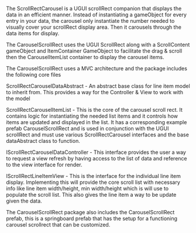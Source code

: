 The ScrollRectCarousel is a UGUI scrollRect companion that displays the data in an efficient manner.
Instead of instantiating a gameObject for every entry in your data, the carousel only instantiate the number needed to visually cover your scrollRect display area.  Then it carousels through the data items for display.

The CarouselScrollRect uses the UGUI ScrollRect along with a ScrollContent gameObject and ItemContainer GameObject to facilitate the drag & scroll then the CarouselItemList container to display the carousel items.


The CarouselScrollRect uses a MVC architecture and the package includes the following core files

ScrollRectCarouselDataAbstract - An abstract base class for line item model to inherit from.  This provides a way for the Controller & View to work with the model

ScrollRectCarouselItemList - This is the core of the carousel scroll rect.  It contains logic for instantiating the needed list items and it controls how items are updated and displayed in the list.  It has a corresponding example prefab CarouselScrollRect and is used in conjunction with the UGUI scrollRect and must use various ScrollRectCarousel interfaces and the base dataAbstract class to function.

IScrollRectCarouselDataController - This interface provides the user a way to request a view refresh by having access to the list of data and reference to the view interface for render.  

IScrollRectLineItemView - This is the interface for the individual line item display.  Implementing this will provide the core scroll list with necessary info like line item width/height, min width/height which is will use to populate the scroll list.  This also gives the line item a way to be update given the data.

The CarouselScrollRect package also includes the CarouselScrollRect prefab, this is a springboard prefab that has the setup for a functioning carousel scrollrect that can be customized.